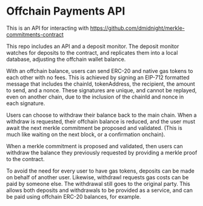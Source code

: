 # Offchain Payments API

This is an API for interacting with https://github.com/dmidnight/merkle-commitments-contract

This repo includes an API and a deposit monitor. The deposit monitor watches for deposits to the contract, and replicates them into a local database, adjusting the offchain wallet balance.

With an offchain balance, users can send ERC-20 and native gas tokens to each other with no fees. This is achieved by signing an EIP-712 formatted message that includes the chainId, tokenAddress, the recipient, the amount to send, and a nonce. These signatures are unique, and cannot be replayed, even on another chain, due to the inclusion of the chainId and nonce in each signature.

Users can choose to withdraw their balance back to the main chain. When a withdraw is requested, their offchain balance is reduced, and the user must await the next merkle commitment be proposed and validated. (This is much like waiting on the next block, or a confirmation onchain).

When a merkle commitment is proposed and validated, then users can withdraw the balance they previously requested by providing a merkle proof to the contract.

To avoid the need for every user to have gas tokens, deposits can be made on behalf of another user. Likewise, withdrawl requests gas costs can be paid by someone else. The withdrawal still goes to the original party. This allows both deposits and withdrawals to be provided as a service, and can be paid using offchain ERC-20 balances, for example.
